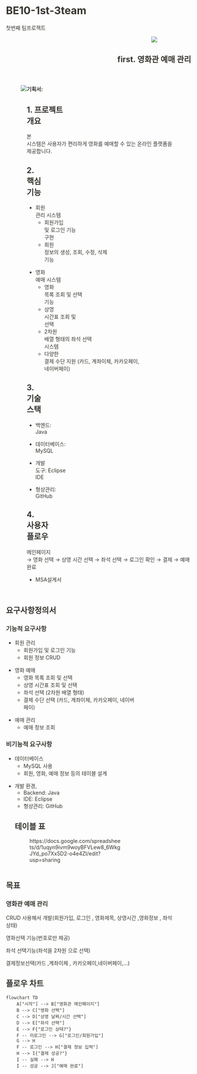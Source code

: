 # BE10-1st-3team
첫번째 팀프로젝트
<html><head><meta http-equiv="Content-Type" content="text/html; charset=utf-8"/><title> first. 영화관 예매 관리</title><style>
/* cspell:disable-file */
/* webkit printing magic: print all background colors */
html {
	-webkit-print-color-adjust: exact;
}
* {
	box-sizing: border-box;
	-webkit-print-color-adjust: exact;
}

html,
body {
	margin: 0;
	padding: 0;
}
@media only screen {
	body {
		margin: 2em auto;
		max-width: 900px;
		color: rgb(55, 53, 47);
	}
}

body {
	line-height: 1.5;
	white-space: pre-wrap;
}

a,
a.visited {
	color: inherit;
	text-decoration: underline;
}

.pdf-relative-link-path {
	font-size: 80%;
	color: #444;
}

h1,
h2,
h3 {
	letter-spacing: -0.01em;
	line-height: 1.2;
	font-weight: 600;
	margin-bottom: 0;
}

.page-title {
	font-size: 2.5rem;
	font-weight: 700;
	margin-top: 0;
	margin-bottom: 0.75em;
}

h1 {
	font-size: 1.875rem;
	margin-top: 1.875rem;
}

h2 {
	font-size: 1.5rem;
	margin-top: 1.5rem;
}

h3 {
	font-size: 1.25rem;
	margin-top: 1.25rem;
}

.source {
	border: 1px solid #ddd;
	border-radius: 3px;
	padding: 1.5em;
	word-break: break-all;
}

.callout {
	border-radius: 3px;
	padding: 1rem;
}

figure {
	margin: 1.25em 0;
	page-break-inside: avoid;
}

figcaption {
	opacity: 0.5;
	font-size: 85%;
	margin-top: 0.5em;
}

mark {
	background-color: transparent;
}

.indented {
	padding-left: 1.5em;
}

hr {
	background: transparent;
	display: block;
	width: 100%;
	height: 1px;
	visibility: visible;
	border: none;
	border-bottom: 1px solid rgba(55, 53, 47, 0.09);
}

img {
	max-width: 100%;
}

@media only print {
	img {
		max-height: 100vh;
		object-fit: contain;
	}
}

@page {
	margin: 1in;
}

.collection-content {
	font-size: 0.875rem;
}

.column-list {
	display: flex;
	justify-content: space-between;
}

.column {
	padding: 0 1em;
}

.column:first-child {
	padding-left: 0;
}

.column:last-child {
	padding-right: 0;
}

.table_of_contents-item {
	display: block;
	font-size: 0.875rem;
	line-height: 1.3;
	padding: 0.125rem;
}

.table_of_contents-indent-1 {
	margin-left: 1.5rem;
}

.table_of_contents-indent-2 {
	margin-left: 3rem;
}

.table_of_contents-indent-3 {
	margin-left: 4.5rem;
}

.table_of_contents-link {
	text-decoration: none;
	opacity: 0.7;
	border-bottom: 1px solid rgba(55, 53, 47, 0.18);
}

table,
th,
td {
	border: 1px solid rgba(55, 53, 47, 0.09);
	border-collapse: collapse;
}

table {
	border-left: none;
	border-right: none;
}

th,
td {
	font-weight: normal;
	padding: 0.25em 0.5em;
	line-height: 1.5;
	min-height: 1.5em;
	text-align: left;
}

th {
	color: rgba(55, 53, 47, 0.6);
}

ol,
ul {
	margin: 0;
	margin-block-start: 0.6em;
	margin-block-end: 0.6em;
}

li > ol:first-child,
li > ul:first-child {
	margin-block-start: 0.6em;
}

ul > li {
	list-style: disc;
}

ul.to-do-list {
	padding-inline-start: 0;
}

ul.to-do-list > li {
	list-style: none;
}

.to-do-children-checked {
	text-decoration: line-through;
	opacity: 0.375;
}

ul.toggle > li {
	list-style: none;
}

ul {
	padding-inline-start: 1.7em;
}

ul > li {
	padding-left: 0.1em;
}

ol {
	padding-inline-start: 1.6em;
}

ol > li {
	padding-left: 0.2em;
}

.mono ol {
	padding-inline-start: 2em;
}

.mono ol > li {
	text-indent: -0.4em;
}

.toggle {
	padding-inline-start: 0em;
	list-style-type: none;
}

/* Indent toggle children */
.toggle > li > details {
	padding-left: 1.7em;
}

.toggle > li > details > summary {
	margin-left: -1.1em;
}

.selected-value {
	display: inline-block;
	padding: 0 0.5em;
	background: rgba(206, 205, 202, 0.5);
	border-radius: 3px;
	margin-right: 0.5em;
	margin-top: 0.3em;
	margin-bottom: 0.3em;
	white-space: nowrap;
}

.collection-title {
	display: inline-block;
	margin-right: 1em;
}

.page-description {
	margin-bottom: 2em;
}

.simple-table {
	margin-top: 1em;
	font-size: 0.875rem;
	empty-cells: show;
}
.simple-table td {
	height: 29px;
	min-width: 120px;
}

.simple-table th {
	height: 29px;
	min-width: 120px;
}

.simple-table-header-color {
	background: rgb(247, 246, 243);
	color: black;
}
.simple-table-header {
	font-weight: 500;
}

time {
	opacity: 0.5;
}

.icon {
	display: inline-block;
	max-width: 1.2em;
	max-height: 1.2em;
	text-decoration: none;
	vertical-align: text-bottom;
	margin-right: 0.5em;
}

img.icon {
	border-radius: 3px;
}

.user-icon {
	width: 1.5em;
	height: 1.5em;
	border-radius: 100%;
	margin-right: 0.5rem;
}

.user-icon-inner {
	font-size: 0.8em;
}

.text-icon {
	border: 1px solid #000;
	text-align: center;
}

.page-cover-image {
	display: block;
	object-fit: cover;
	width: 100%;
	max-height: 30vh;
}

.page-header-icon {
	font-size: 3rem;
	margin-bottom: 1rem;
}

.page-header-icon-with-cover {
	margin-top: -0.72em;
	margin-left: 0.07em;
}

.page-header-icon img {
	border-radius: 3px;
}

.link-to-page {
	margin: 1em 0;
	padding: 0;
	border: none;
	font-weight: 500;
}

p > .user {
	opacity: 0.5;
}

td > .user,
td > time {
	white-space: nowrap;
}

input[type="checkbox"] {
	transform: scale(1.5);
	margin-right: 0.6em;
	vertical-align: middle;
}

p {
	margin-top: 0.5em;
	margin-bottom: 0.5em;
}

.image {
	border: none;
	margin: 1.5em 0;
	padding: 0;
	border-radius: 0;
	text-align: center;
}

.code,
code {
	background: rgba(135, 131, 120, 0.15);
	border-radius: 3px;
	padding: 0.2em 0.4em;
	border-radius: 3px;
	font-size: 85%;
	tab-size: 2;
}

code {
	color: #eb5757;
}

.code {
	padding: 1.5em 1em;
}

.code-wrap {
	white-space: pre-wrap;
	word-break: break-all;
}

.code > code {
	background: none;
	padding: 0;
	font-size: 100%;
	color: inherit;
}

blockquote {
	font-size: 1.25em;
	margin: 1em 0;
	padding-left: 1em;
	border-left: 3px solid rgb(55, 53, 47);
}

.bookmark {
	text-decoration: none;
	max-height: 8em;
	padding: 0;
	display: flex;
	width: 100%;
	align-items: stretch;
}

.bookmark-title {
	font-size: 0.85em;
	overflow: hidden;
	text-overflow: ellipsis;
	height: 1.75em;
	white-space: nowrap;
}

.bookmark-text {
	display: flex;
	flex-direction: column;
}

.bookmark-info {
	flex: 4 1 180px;
	padding: 12px 14px 14px;
	display: flex;
	flex-direction: column;
	justify-content: space-between;
}

.bookmark-image {
	width: 33%;
	flex: 1 1 180px;
	display: block;
	position: relative;
	object-fit: cover;
	border-radius: 1px;
}

.bookmark-description {
	color: rgba(55, 53, 47, 0.6);
	font-size: 0.75em;
	overflow: hidden;
	max-height: 4.5em;
	word-break: break-word;
}

.bookmark-href {
	font-size: 0.75em;
	margin-top: 0.25em;
}

.sans { font-family: ui-sans-serif, -apple-system, BlinkMacSystemFont, "Segoe UI Variable Display", "Segoe UI", Helvetica, "Apple Color Emoji", Arial, sans-serif, "Segoe UI Emoji", "Segoe UI Symbol"; }
.code { font-family: "SFMono-Regular", Menlo, Consolas, "PT Mono", "Liberation Mono", Courier, monospace; }
.serif { font-family: Lyon-Text, Georgia, ui-serif, serif; }
.mono { font-family: iawriter-mono, Nitti, Menlo, Courier, monospace; }
.pdf .sans { font-family: Inter, ui-sans-serif, -apple-system, BlinkMacSystemFont, "Segoe UI Variable Display", "Segoe UI", Helvetica, "Apple Color Emoji", Arial, sans-serif, "Segoe UI Emoji", "Segoe UI Symbol", 'Twemoji', 'Noto Color Emoji', 'Noto Sans CJK JP'; }
.pdf:lang(zh-CN) .sans { font-family: Inter, ui-sans-serif, -apple-system, BlinkMacSystemFont, "Segoe UI Variable Display", "Segoe UI", Helvetica, "Apple Color Emoji", Arial, sans-serif, "Segoe UI Emoji", "Segoe UI Symbol", 'Twemoji', 'Noto Color Emoji', 'Noto Sans CJK SC'; }
.pdf:lang(zh-TW) .sans { font-family: Inter, ui-sans-serif, -apple-system, BlinkMacSystemFont, "Segoe UI Variable Display", "Segoe UI", Helvetica, "Apple Color Emoji", Arial, sans-serif, "Segoe UI Emoji", "Segoe UI Symbol", 'Twemoji', 'Noto Color Emoji', 'Noto Sans CJK TC'; }
.pdf:lang(ko-KR) .sans { font-family: Inter, ui-sans-serif, -apple-system, BlinkMacSystemFont, "Segoe UI Variable Display", "Segoe UI", Helvetica, "Apple Color Emoji", Arial, sans-serif, "Segoe UI Emoji", "Segoe UI Symbol", 'Twemoji', 'Noto Color Emoji', 'Noto Sans CJK KR'; }
.pdf .code { font-family: Source Code Pro, "SFMono-Regular", Menlo, Consolas, "PT Mono", "Liberation Mono", Courier, monospace, 'Twemoji', 'Noto Color Emoji', 'Noto Sans Mono CJK JP'; }
.pdf:lang(zh-CN) .code { font-family: Source Code Pro, "SFMono-Regular", Menlo, Consolas, "PT Mono", "Liberation Mono", Courier, monospace, 'Twemoji', 'Noto Color Emoji', 'Noto Sans Mono CJK SC'; }
.pdf:lang(zh-TW) .code { font-family: Source Code Pro, "SFMono-Regular", Menlo, Consolas, "PT Mono", "Liberation Mono", Courier, monospace, 'Twemoji', 'Noto Color Emoji', 'Noto Sans Mono CJK TC'; }
.pdf:lang(ko-KR) .code { font-family: Source Code Pro, "SFMono-Regular", Menlo, Consolas, "PT Mono", "Liberation Mono", Courier, monospace, 'Twemoji', 'Noto Color Emoji', 'Noto Sans Mono CJK KR'; }
.pdf .serif { font-family: PT Serif, Lyon-Text, Georgia, ui-serif, serif, 'Twemoji', 'Noto Color Emoji', 'Noto Serif CJK JP'; }
.pdf:lang(zh-CN) .serif { font-family: PT Serif, Lyon-Text, Georgia, ui-serif, serif, 'Twemoji', 'Noto Color Emoji', 'Noto Serif CJK SC'; }
.pdf:lang(zh-TW) .serif { font-family: PT Serif, Lyon-Text, Georgia, ui-serif, serif, 'Twemoji', 'Noto Color Emoji', 'Noto Serif CJK TC'; }
.pdf:lang(ko-KR) .serif { font-family: PT Serif, Lyon-Text, Georgia, ui-serif, serif, 'Twemoji', 'Noto Color Emoji', 'Noto Serif CJK KR'; }
.pdf .mono { font-family: PT Mono, iawriter-mono, Nitti, Menlo, Courier, monospace, 'Twemoji', 'Noto Color Emoji', 'Noto Sans Mono CJK JP'; }
.pdf:lang(zh-CN) .mono { font-family: PT Mono, iawriter-mono, Nitti, Menlo, Courier, monospace, 'Twemoji', 'Noto Color Emoji', 'Noto Sans Mono CJK SC'; }
.pdf:lang(zh-TW) .mono { font-family: PT Mono, iawriter-mono, Nitti, Menlo, Courier, monospace, 'Twemoji', 'Noto Color Emoji', 'Noto Sans Mono CJK TC'; }
.pdf:lang(ko-KR) .mono { font-family: PT Mono, iawriter-mono, Nitti, Menlo, Courier, monospace, 'Twemoji', 'Noto Color Emoji', 'Noto Sans Mono CJK KR'; }
.highlight-default {
	color: rgba(50, 48, 44, 1);
}
.highlight-gray {
	color: rgba(115, 114, 110, 1);
	fill: rgba(115, 114, 110, 1);
}
.highlight-brown {
	color: rgba(159, 107, 83, 1);
	fill: rgba(159, 107, 83, 1);
}
.highlight-orange {
	color: rgba(217, 115, 13, 1);
	fill: rgba(217, 115, 13, 1);
}
.highlight-yellow {
	color: rgba(203, 145, 47, 1);
	fill: rgba(203, 145, 47, 1);
}
.highlight-teal {
	color: rgba(68, 131, 97, 1);
	fill: rgba(68, 131, 97, 1);
}
.highlight-blue {
	color: rgba(51, 126, 169, 1);
	fill: rgba(51, 126, 169, 1);
}
.highlight-purple {
	color: rgba(144, 101, 176, 1);
	fill: rgba(144, 101, 176, 1);
}
.highlight-pink {
	color: rgba(193, 76, 138, 1);
	fill: rgba(193, 76, 138, 1);
}
.highlight-red {
	color: rgba(205, 60, 58, 1);
	fill: rgba(205, 60, 58, 1);
}
.highlight-default_background {
	color: rgba(50, 48, 44, 1);
}
.highlight-gray_background {
	background: rgba(248, 248, 247, 1);
}
.highlight-brown_background {
	background: rgba(244, 238, 238, 1);
}
.highlight-orange_background {
	background: rgba(251, 236, 221, 1);
}
.highlight-yellow_background {
	background: rgba(251, 243, 219, 1);
}
.highlight-teal_background {
	background: rgba(237, 243, 236, 1);
}
.highlight-blue_background {
	background: rgba(231, 243, 248, 1);
}
.highlight-purple_background {
	background: rgba(248, 243, 252, 1);
}
.highlight-pink_background {
	background: rgba(252, 241, 246, 1);
}
.highlight-red_background {
	background: rgba(253, 235, 236, 1);
}
.block-color-default {
	color: inherit;
	fill: inherit;
}
.block-color-gray {
	color: rgba(115, 114, 110, 1);
	fill: rgba(115, 114, 110, 1);
}
.block-color-brown {
	color: rgba(159, 107, 83, 1);
	fill: rgba(159, 107, 83, 1);
}
.block-color-orange {
	color: rgba(217, 115, 13, 1);
	fill: rgba(217, 115, 13, 1);
}
.block-color-yellow {
	color: rgba(203, 145, 47, 1);
	fill: rgba(203, 145, 47, 1);
}
.block-color-teal {
	color: rgba(68, 131, 97, 1);
	fill: rgba(68, 131, 97, 1);
}
.block-color-blue {
	color: rgba(51, 126, 169, 1);
	fill: rgba(51, 126, 169, 1);
}
.block-color-purple {
	color: rgba(144, 101, 176, 1);
	fill: rgba(144, 101, 176, 1);
}
.block-color-pink {
	color: rgba(193, 76, 138, 1);
	fill: rgba(193, 76, 138, 1);
}
.block-color-red {
	color: rgba(205, 60, 58, 1);
	fill: rgba(205, 60, 58, 1);
}
.block-color-default_background {
	color: inherit;
	fill: inherit;
}
.block-color-gray_background {
	background: rgba(248, 248, 247, 1);
}
.block-color-brown_background {
	background: rgba(244, 238, 238, 1);
}
.block-color-orange_background {
	background: rgba(251, 236, 221, 1);
}
.block-color-yellow_background {
	background: rgba(251, 243, 219, 1);
}
.block-color-teal_background {
	background: rgba(237, 243, 236, 1);
}
.block-color-blue_background {
	background: rgba(231, 243, 248, 1);
}
.block-color-purple_background {
	background: rgba(248, 243, 252, 1);
}
.block-color-pink_background {
	background: rgba(252, 241, 246, 1);
}
.block-color-red_background {
	background: rgba(253, 235, 236, 1);
}
.select-value-color-uiBlue { background-color: undefined; }
.select-value-color-pink { background-color: rgba(225, 136, 179, 0.27); }
.select-value-color-purple { background-color: rgba(168, 129, 197, 0.27); }
.select-value-color-green { background-color: rgba(123, 183, 129, 0.27); }
.select-value-color-gray { background-color: rgba(84, 72, 49, 0.15); }
.select-value-color-translucentGray { background-color: undefined; }
.select-value-color-orange { background-color: rgba(224, 124, 57, 0.27); }
.select-value-color-brown { background-color: rgba(210, 162, 141, 0.35); }
.select-value-color-red { background-color: rgba(244, 171, 159, 0.4); }
.select-value-color-yellow { background-color: rgba(236, 191, 66, 0.39); }
.select-value-color-blue { background-color: rgba(93, 165, 206, 0.27); }
.select-value-color-pageGlass { background-color: undefined; }
.select-value-color-washGlass { background-color: undefined; }

.checkbox {
	display: inline-flex;
	vertical-align: text-bottom;
	width: 16;
	height: 16;
	background-size: 16px;
	margin-left: 2px;
	margin-right: 5px;
}

.checkbox-on {
	background-image: url("data:image/svg+xml;charset=UTF-8,%3Csvg%20width%3D%2216%22%20height%3D%2216%22%20viewBox%3D%220%200%2016%2016%22%20fill%3D%22none%22%20xmlns%3D%22http%3A%2F%2Fwww.w3.org%2F2000%2Fsvg%22%3E%0A%3Crect%20width%3D%2216%22%20height%3D%2216%22%20fill%3D%22%2358A9D7%22%2F%3E%0A%3Cpath%20d%3D%22M6.71429%2012.2852L14%204.9995L12.7143%203.71436L6.71429%209.71378L3.28571%206.2831L2%207.57092L6.71429%2012.2852Z%22%20fill%3D%22white%22%2F%3E%0A%3C%2Fsvg%3E");
}

.checkbox-off {
	background-image: url("data:image/svg+xml;charset=UTF-8,%3Csvg%20width%3D%2216%22%20height%3D%2216%22%20viewBox%3D%220%200%2016%2016%22%20fill%3D%22none%22%20xmlns%3D%22http%3A%2F%2Fwww.w3.org%2F2000%2Fsvg%22%3E%0A%3Crect%20x%3D%220.75%22%20y%3D%220.75%22%20width%3D%2214.5%22%20height%3D%2214.5%22%20fill%3D%22white%22%20stroke%3D%22%2336352F%22%20stroke-width%3D%221.5%22%2F%3E%0A%3C%2Fsvg%3E");
}
	
</style></head><body><article id="2009a06b-1a33-80de-8e5c-ee4518da1e73" class="page sans"><header><div class="page-header-icon undefined"><img class="icon" src="https://www.notion.so/icons/city_lightgray.svg"/></div><h1 class="page-title"> first. 영화관 예매 관리</h1><p class="page-description"></p></header><div class="page-body"><figure class="block-color-default callout" style="white-space:pre-wrap;display:flex" id="2009a06b-1a33-815b-b72d-d17bbe1ada68"><div style="font-size:1.5em"><img class="icon" src="https://www.notion.so/icons/flag_gray.svg"/></div><div style="width:100%"><strong>기획서:</strong> <h2 id="2009a06b-1a33-8099-9278-d533461f290d" class="">1. 프로젝트 개요</h2><p id="2009a06b-1a33-806f-9f1c-f3421b7a6dd3" class="">본 시스템은 사용자가 편리하게 영화를 예매할 수 있는 온라인 플랫폼을 제공합니다.</p><h2 id="2009a06b-1a33-802e-9e61-ff0b9c4825c0" class="">2. 핵심 기능</h2><ul id="2009a06b-1a33-804b-b041-e1ad25b9bb49" class="bulleted-list"><li style="list-style-type:disc">회원 관리 시스템 <ul id="2009a06b-1a33-803d-9cdb-d08410d47c2b" class="bulleted-list"><li style="list-style-type:circle">회원가입 및 로그인 기능 구현</li></ul><ul id="2009a06b-1a33-80a0-ae63-f7023063c70f" class="bulleted-list"><li style="list-style-type:circle">회원 정보의 생성, 조회, 수정, 삭제 기능</li></ul></li></ul><ul id="2009a06b-1a33-80c9-a358-f4ac87e13777" class="bulleted-list"><li style="list-style-type:disc">영화 예매 시스템 <ul id="2009a06b-1a33-805c-a91f-c6c0dac1667e" class="bulleted-list"><li style="list-style-type:circle">영화 목록 조회 및 선택 기능</li></ul><ul id="2009a06b-1a33-803e-8f49-d75453413640" class="bulleted-list"><li style="list-style-type:circle">상영 시간표 조회 및 선택</li></ul><ul id="2009a06b-1a33-801a-acd7-d2e68e59419f" class="bulleted-list"><li style="list-style-type:circle">2차원 배열 형태의 좌석 선택 시스템</li></ul><ul id="2009a06b-1a33-80cd-9050-c31191cf1bd7" class="bulleted-list"><li style="list-style-type:circle">다양한 결제 수단 지원 (카드, 계좌이체, 카카오페이, 네이버페이)</li></ul></li></ul><h2 id="2009a06b-1a33-8001-945f-ec5ff0381bb3" class="">3. 기술 스택</h2><ul id="2009a06b-1a33-80eb-aec8-f39e54ad7261" class="bulleted-list"><li style="list-style-type:disc">백엔드: Java</li></ul><ul id="2009a06b-1a33-8060-a14a-cd27b9aa3573" class="bulleted-list"><li style="list-style-type:disc">데이터베이스: MySQL</li></ul><ul id="2009a06b-1a33-808d-9397-e63a40a4354d" class="bulleted-list"><li style="list-style-type:disc">개발 도구: Eclipse IDE</li></ul><ul id="2009a06b-1a33-8041-8305-dafbb204a27e" class="bulleted-list"><li style="list-style-type:disc">형상관리: GitHub</li></ul><h2 id="2009a06b-1a33-80fc-a527-d1b4bb870922" class="">4. 사용자 플로우</h2><p id="2009a06b-1a33-80fe-93af-f8ab5019544b" class="">메인페이지 → 영화 선택 → 상영 시간 선택 → 좌석 선택 → 로그인 확인 → 결제 → 예매 완료 </p><ul id="2009a06b-1a33-8064-ac90-fb129995d88a" class="bulleted-list"><li style="list-style-type:disc">MSA설계서</li></ul></div></figure><div id="2009a06b-1a33-81c5-98cb-dea9767c8083" class="column-list"><div id="2009a06b-1a33-815a-b465-fbe11e203ec9" style="width:43.75%" class="column"><h1 id="2009a06b-1a33-80d9-b529-c23b9d337dc4" class="">요구사항정의서</h1><h3 id="2009a06b-1a33-8027-90a8-eee59b13a778" class="">기능적 요구사항</h3><ul id="2009a06b-1a33-8076-a38e-ee24513018fe" class="bulleted-list"><li style="list-style-type:disc">회원 관리<ul id="2009a06b-1a33-8047-8382-cfde57f9102e" class="bulleted-list"><li style="list-style-type:circle">회원가입 및 로그인 기능</li></ul><ul id="2009a06b-1a33-8020-9c47-e9b0efb24d02" class="bulleted-list"><li style="list-style-type:circle">회원 정보 CRUD</li></ul></li></ul><ul id="2009a06b-1a33-8036-a86f-c3c87b4c7c23" class="bulleted-list"><li style="list-style-type:disc">영화 예매<ul id="2009a06b-1a33-809e-a21a-ed7a5fe4eca7" class="bulleted-list"><li style="list-style-type:circle">영화 목록 조회 및 선택</li></ul><ul id="2009a06b-1a33-80c6-b4ac-eb961aec484b" class="bulleted-list"><li style="list-style-type:circle">상영 시간표 조회 및 선택</li></ul><ul id="2009a06b-1a33-80cb-bece-f53958491f12" class="bulleted-list"><li style="list-style-type:circle">좌석 선택 (2차원 배열 형태)</li></ul><ul id="2009a06b-1a33-80be-bbf4-f424f64a7faf" class="bulleted-list"><li style="list-style-type:circle">결제 수단 선택 (카드, 계좌이체, 카카오페이, 네이버페이)</li></ul></li></ul><ul id="2009a06b-1a33-805f-a0d3-ffae5014bd4e" class="bulleted-list"><li style="list-style-type:disc">예매 관리<ul id="2009a06b-1a33-804d-a9d3-e4944a7c9dbf" class="bulleted-list"><li style="list-style-type:circle">예매 정보 조회</li></ul></li></ul><h3 id="2009a06b-1a33-80d8-a2de-c15fee7dec79" class="">비기능적 요구사항</h3><ul id="2009a06b-1a33-809b-ba45-c2c90021e1e5" class="bulleted-list"><li style="list-style-type:disc">데이터베이스<ul id="2009a06b-1a33-80a9-a3d5-cbcbd1db2fcf" class="bulleted-list"><li style="list-style-type:circle">MySQL 사용</li></ul><ul id="2009a06b-1a33-8089-a5c9-da7a6e7f64d9" class="bulleted-list"><li style="list-style-type:circle">회원, 영화, 예매 정보 등의 테이블 설계</li></ul></li></ul><ul id="2009a06b-1a33-806c-9578-e6fe497c551c" class="bulleted-list"><li style="list-style-type:disc">개발 환경,<ul id="2009a06b-1a33-80b4-ada0-e2c4a40a9808" class="bulleted-list"><li style="list-style-type:circle">Backend: Java</li></ul><ul id="2009a06b-1a33-8092-8c7f-c67695cff182" class="bulleted-list"><li style="list-style-type:circle">IDE: Eclipse</li></ul><ul id="2009a06b-1a33-8074-ac6b-f80b9a8882ba" class="bulleted-list"><li style="list-style-type:circle">형상관리: GitHub</li></ul><p id="2009a06b-1a33-8017-8a3c-ff8672cb710a" class="">
</p><p id="2009a06b-1a33-80fa-82ef-d5ddeb054556" class="">
</p><p id="2009a06b-1a33-8078-84a1-f305f0c9248b" class="">
</p><p id="2009a06b-1a33-8086-b8d8-d26f1654a009" class="">
</p><h1 id="2009a06b-1a33-80a2-b239-e73a1131e07e" class="">테이블 표</h1><figure id="2009a06b-1a33-80df-90e8-c7a47731518e"><div class="source">https://docs.google.com/spreadsheets/d/1uqyn9ivm9woyBFVLew8_6WkgJYd_po7Xx5D2-o4e4ZI/edit?usp=sharing</div></figure><p id="2009a06b-1a33-8059-93b3-d9f1bea1fbae" class="">
</p></li></ul></div><div id="2009a06b-1a33-81cd-9da7-dd27572842a3" style="width:56.25%" class="column"><h1 id="2009a06b-1a33-8160-8a53-ddefaeb3a959" class="">목표</h1><h3 id="2009a06b-1a33-815a-b9d2-c49778e6675a" class="">영화관 예매 관리</h3><p id="2009a06b-1a33-80dd-8fc0-c0a522a1ecca" class="">CRUD 사용해서 개발(회원가입, 로그인 , 영화제목, 상영시간 ,영화정보 , 좌석상태)</p><p id="2009a06b-1a33-80a5-b9dd-f2b7b8da6e8a" class="">영화선택 기능(번호로만 제공)</p><p id="2009a06b-1a33-8091-b685-c802cd2f8fcd" class="">좌석 선택기능(좌석을 2차원 으로 선택)</p><p id="2009a06b-1a33-8054-9bd4-ef67612b721b" class="">결제정보선택(카드 ,계좌이체 , 카카오페이,네이버페이,…)</p><h1 id="2009a06b-1a33-8064-9f53-e155c2b7ca5b" class="">플로우 차트</h1><script src="https://cdnjs.cloudflare.com/ajax/libs/prism/1.29.0/prism.min.js" integrity="sha512-7Z9J3l1+EYfeaPKcGXu3MS/7T+w19WtKQY/n+xzmw4hZhJ9tyYmcUS+4QqAlzhicE5LAfMQSF3iFTK9bQdTxXg==" crossorigin="anonymous" referrerPolicy="no-referrer"></script><link rel="stylesheet" href="https://cdnjs.cloudflare.com/ajax/libs/prism/1.29.0/themes/prism.min.css" integrity="sha512-tN7Ec6zAFaVSG3TpNAKtk4DOHNpSwKHxxrsiw4GHKESGPs5njn/0sMCUMl2svV4wo4BK/rCP7juYz+zx+l6oeQ==" crossorigin="anonymous" referrerPolicy="no-referrer"/><pre id="2009a06b-1a33-8093-8a6a-dfb5aa551e35" class="code"><code class="language-Mermaid">flowchart TD
    A[&quot;시작&quot;] --&gt; B[&quot;영화관 메인페이지&quot;]
    B --&gt; C[&quot;영화 선택&quot;]
    C --&gt; D[&quot;상영 날짜/시간 선택&quot;]
    D --&gt; E[&quot;좌석 선택&quot;]
    E --&gt; F{&quot;로그인 상태?&quot;}
    F -- 미로그인 --&gt; G[&quot;로그인/회원가입&quot;]
    G --&gt; H
    F -- 로그인 --&gt; H[&quot;결제 정보 입력&quot;]
    H --&gt; I{&quot;결제 성공?&quot;}
    I -- 실패 --&gt; H
    I -- 성공 --&gt; J[&quot;예매 완료&quot;]
  
   
 
 </code></pre></div></div><p id="2009a06b-1a33-8029-814c-c2d24d96f693" class="">
</p></div></article><span class="sans" style="font-size:14px;padding-top:2em"></span></body></html>
